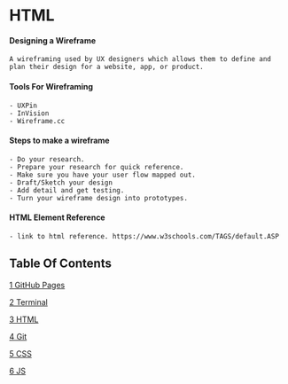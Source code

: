 # HTML

#### Designing a Wireframe 

    A wireframing used by UX designers which allows them to define and plan their design for a website, app, or product.

#### Tools For Wireframing

    - UXPin
    - InVision
    - Wireframe.cc

#### Steps to make a wireframe
    
    - Do your research.
    - Prepare your research for quick reference.
    - Make sure you have your user flow mapped out.
    - Draft/Sketch your design
    - Add detail and get testing.
    - Turn your wireframe design into prototypes.

#### HTML Element Reference

    - link to html reference. https://www.w3schools.com/TAGS/default.ASP

## Table Of Contents

[1 GitHub Pages](https://github.com/harfrancois/Reading-notes)

[2 Terminal](./terminal.md)

[3 HTML](./html.md)

[4 Git](./git.md)

[5 CSS](./css.md)

[6 JS](./js.md) 